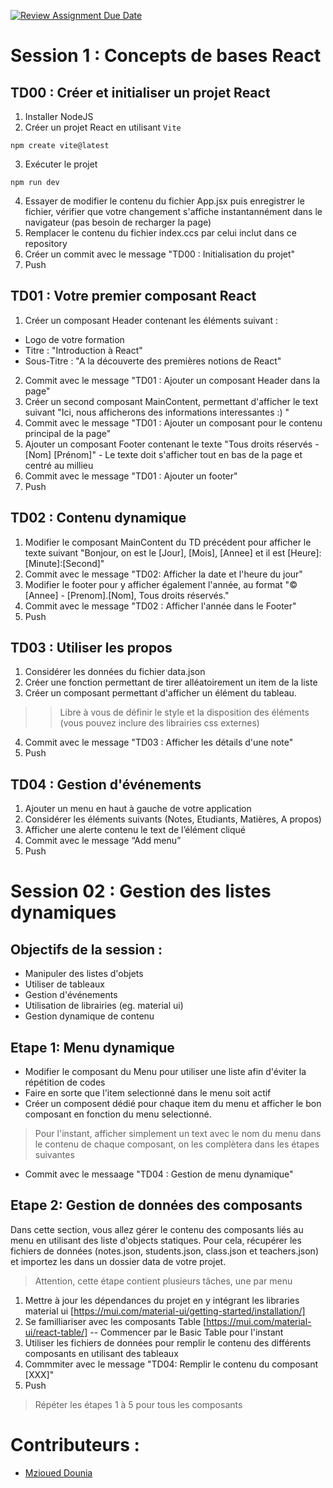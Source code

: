 [![Review Assignment Due Date](https://classroom.github.com/assets/deadline-readme-button-22041afd0340ce965d47ae6ef1cefeee28c7c493a6346c4f15d667ab976d596c.svg)](https://classroom.github.com/a/DTr5XncO)
# Session 1 : Concepts de bases React

## TD00 : Créer et initialiser un projet React 
1. Installer NodeJS
2. Créer un projet React en utilisant `Vite`
```
npm create vite@latest
```
3. Exécuter le projet
```
npm run dev
```
4. Essayer de modifier le contenu du fichier App.jsx puis enregistrer le fichier, vérifier que votre changement s'affiche instantannément dans le navigateur (pas besoin de recharger la page)
5. Remplacer le contenu du fichier index.ccs par celui inclut dans ce repository
6. Créer un commit avec le message "TD00 : Initialisation du projet"
7. Push


## TD01 : Votre premier composant React 
1. Créer un composant Header contenant les éléments suivant :
  - Logo de votre formation
  - Titre : "Introduction à React"
  - Sous-Titre : "A la découverte des premières notions de React"
2. Commit avec le message "TD01 : Ajouter un composant Header dans la page"
3. Créer un second composant MainContent, permettant d'afficher le text suivant "Ici, nous afficherons des informations interessantes :) "
3. Commit avec le message "TD01 : Ajouter un composant pour le contenu principal de la page"
4. Ajouter un composant Footer contenant le texte "Tous droits réservés - [Nom] [Prénom]" - Le texte doit s'afficher tout en bas de la page et centré au millieu
5. Commit avec le message "TD01 : Ajouter un footer"
6. Push 


## TD02 : Contenu dynamique 
1. Modifier le composant MainContent du TD précédent pour afficher le texte suivant "Bonjour, on est le [Jour], [Mois], [Annee] et il est [Heure]:[Minute]:[Second]"
2. Commit avec le message "TD02: Afficher la date et l'heure du jour"
3. Modifier le footer pour y afficher également l'année, au format "© [Annee] - [Prenom].[Nom], Tous droits réservés."
4. Commit avec le message "TD02 : Afficher l'année dans le Footer"
5. Push

## TD03 : Utiliser les propos 
1. Considérer les données du fichier data.json
2. Créer une fonction permettant de tirer alléatoirement un item de la liste
3. Créer un composant permettant d'afficher un élément du tableau.
>> Libre à vous de définir le style et la disposition des éléments (vous pouvez inclure des librairies css externes)
4. Commit avec le message "TD03 : Afficher les détails d'une note"
5. Push

## TD04 : Gestion d'événements 
1. Ajouter un menu en haut à gauche de votre application
2. Considérer les éléments suivants (Notes, Etudiants, Matières, A propos) 
3. Afficher une alerte contenu le text de l’élément cliqué
4. Commit avec le message “Add menu”
5. Push

# Session 02 : Gestion des listes dynamiques
## Objectifs de la session : 
- Manipuler des listes d'objets
- Utiliser de tableaux
- Gestion d'événements
- Utilisation de librairies (eg. material ui)
- Gestion dynamique de contenu

## Etape 1: Menu dynamique
- Modifier le composant du Menu pour utiliser une liste afin d'éviter la répétition de codes
- Faire en sorte que l'item selectionné dans le menu soit actif
- Créer un composent dédié pour chaque item du menu et afficher le bon composant en fonction du menu selectionné.
> Pour l'instant, afficher simplement un text avec le nom du menu dans le contenu de chaque composant, on les complètera dans les étapes suivantes
- Commit avec le messaage "TD04 : Gestion de menu dynamique"

## Etape 2: Gestion de données des composants 
Dans cette section, vous allez gérer le contenu des composants liés au menu en utilisant des liste d'objects statiques. Pour cela, récupérer les fichiers de données (notes.json, students.json, class.json et teachers.json) et importez les dans un dossier data de votre projet. 

> Attention, cette étape contient plusieurs tâches, une par menu 

1. Mettre à jour les dépendances du projet en y intégrant les libraries material ui [https://mui.com/material-ui/getting-started/installation/]
2. Se familliariser avec les composants Table [https://mui.com/material-ui/react-table/] -- Commencer par le Basic Table pour l'instant
3. Utiliser les fichiers de données pour remplir le contenu des différents composants en utilisant des tableaux
4. Commmiter avec le message "TD04: Remplir le contenu du composant [XXX]"
5. Push
> Répéter les étapes 1 à 5 pour tous les composants

# Contributeurs :
- [Mzioued Dounia](https://github.com/MziouedDounia)




 
